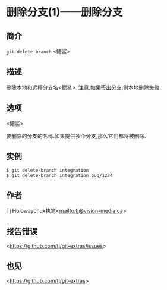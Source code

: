 
# 删除分支(1)——删除分支

## 简介

`git-delete-branch` \<鳃鲨>

## 描述

删除本地和远程分支名\<鳃鲨>.   注意,如果签出分支,则本地删除失败.

## 选项

  \<鳃鲨>

要删除的分支的名称.如果提供多个分支,那么它们都将被删除.

## 实例

```
$ git delete-branch integration
$ git delete-branch integration bug/1234
```

## 作者

Tj Holowaychuk执笔\<<mailto:tj@vision-media.ca>>

## 报告错误

\<<https://github.com/tj/git-extras/issues>>

## 也见

\<<https://github.com/tj/git-extras>>
